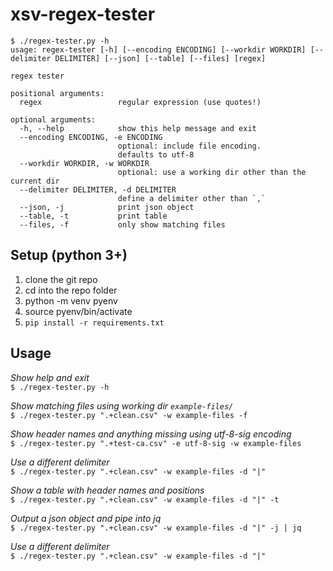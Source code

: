 # xsv-regex-tester

```
$ ./regex-tester.py -h
usage: regex-tester [-h] [--encoding ENCODING] [--workdir WORKDIR] [--delimiter DELIMITER] [--json] [--table] [--files] [regex]

regex tester

positional arguments:
  regex                 regular expression (use quotes!)

optional arguments:
  -h, --help            show this help message and exit
  --encoding ENCODING, -e ENCODING
                        optional: include file encoding.
                        defaults to utf-8
  --workdir WORKDIR, -w WORKDIR
                        optional: use a working dir other than the current dir
  --delimiter DELIMITER, -d DELIMITER
                        define a delimiter other than `,`
  --json, -j            print json object
  --table, -t           print table
  --files, -f           only show matching files
```

## Setup (python 3+) 
  
1. clone the git repo
2. cd into the repo folder
3. python -m venv pyenv
4. source pyenv/bin/activate
5. `pip install -r requirements.txt`
  
## Usage  
  
_Show help and exit_   
`$ ./regex-tester.py -h`  
  
_Show matching files using working dir `example-files/`_   
`$ ./regex-tester.py ".+clean.csv" -w example-files -f`  

_Show header names and anything missing using utf-8-sig encoding_   
`$ ./regex-tester.py ".+test-ca.csv" -e utf-8-sig -w example-files`  

_Use a different delimiter_    
`$ ./regex-tester.py ".+clean.csv" -w example-files -d "|"`  
  
_Show a table with header names and positions_  
`$ ./regex-tester.py ".+clean.csv" -w example-files -d "|" -t`  
  
_Output a json object and pipe into jq_  
`$ ./regex-tester.py ".+clean.csv" -w example-files -d "|" -j | jq`  
  
_Use a different delimiter_  
`$ ./regex-tester.py ".+clean.csv" -w example-files -d "|"`  
